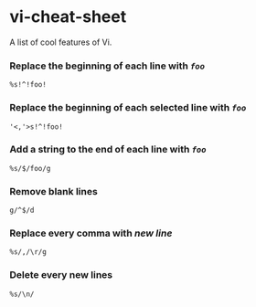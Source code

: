 # vi-cheat-sheet
A list of cool features of Vi.

### Replace the beginning of each line with *`foo`*
```
%s!^!foo!
```

### Replace the beginning of each selected line with *`foo`*
```
'<,'>s!^!foo!
```

### Add a string to the end of each line with *`foo`*
```
%s/$/foo/g
```

### Remove blank lines
```
g/^$/d
```

### Replace every comma with *new line*
```
%s/,/\r/g
```

### Delete every new lines
```
%s/\n/
```

